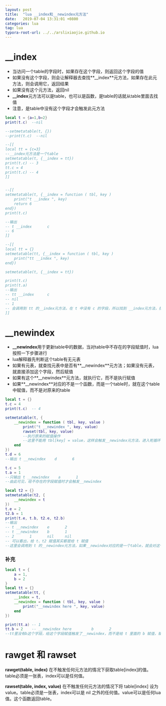 ```yaml
---
layout: post
title:  "lua __index和__newindex元方法"
date:   2019-07-04 13:31:01 +0800
categories: lua
tag: lua
typora-root-url: ../../arslixiaojie.github.io
---
```


# __index

- 当访问一个table的字段时，如果存在这个字段，则返回这个字段的值
- 如果没有这个字段，则会让解释器去查找**__index**元方法，如果存在此元方法，则会调用它，返回结果
- 如果没有这个元方法，返回nil
- **__index**元方法可以是table，也可以是函数，是table的话就从table里面去找值
- 注意，是table中没有这个字段才会触发此元方法

```lua
local t = {a=1,b=2}
print(t.c)  --nil

--setmetatable(t, {})
--print(t.c)  --nil

--[[
local tt = {c=3}
--__index元方法是一个table
setmetatable(t, {__index = tt})
print(t.c) -- 3
tt.c = 4
print(t.c) -- 4
]]


--[[
setmetatable(t, {__index = function ( tbl, key )
	print("t __index ", key)
	return 6
end})
print(t.c)

--输出
-- t __index       c
-- 6
]]

--[[
local tt = {}
setmetatable(tt, {__index = function ( tbl, key )
	print("tt __index ", key)
end})

setmetatable(t, {__index = tt})

print(t.c)
print(t.a)
--输出
-- tt __index      c
-- nil
-- 1
-- 会调用到 tt 的__index元方法，在 t 中没有 c 的字段，所以找到 __index元方法，指向 tt 这个table，就从tt里面去找，tt也没有 c 这个字段，就触发了 __index 元方法
]]


```

# __newindex

- **__newindex**用于更新table中的数据，当对table中不存在的字段赋值时，lua按照一下步骤进行
- lua解释器先判断这个table有无元表
- 如果有元表，就查找元表中是否有**__newindex**元方法；如果没有元表，就直接添加这个字段，然后赋值
- 如果有这个**__newindex**元方法，就执行它，而不是执行赋值
- 如果**__newindex**对应的不是一个函数，而是一个table时，就在这个table中赋值，而不是对原来的table

```lua
local t = {}
t.c = 4
print(t.c)  -- 4

setmetatable(t, {
	__newindex = function ( tbl, key, value )
		print("t __newindex ", key, value)
        rawset(tbl, key, value) 
        --执行原来的赋值操作
        --这里不能用 tbl[key] = value，这样会触发__newindex元方法，进入死循环
	end
})
t.d = 6
--输出 t __newindex    d       6

t.c = 5
t.a = 1
--只输出 t __newindex    a       1
--由此可见，给不存在的字段赋值时才会触发__newindex

local t2 = {}
setmetatable(t2, {
    __newindex = t
})
t.e = 2
t2.b = 1
print(t.e, t.b, t2.e, t2.b)
--输出
-- t __newindex    e       2
-- t __newindex    b       1
-- 2       1       nil     nil
-- 可以看出，给 t、t2 赋值其实都是给 t 赋值
--这里会调用到 t 的__newindex元方法，如果__newindex对应的是一个table，就会对这个table赋值，也就是对 t 赋值，而 t 中没有 b 字段，所以会触发 t 的__newindex

```

### 补充

```lua
local t = {
	a = 1,
	b = 2
}
local tt = {}
setmetatable(tt, {
	__index = t,
	__newindex = function ( tbl, key, value )
		print("__newindex here ", key, value)
	end
})

print(tt.a)	-- 1
tt.b = 2	-- __newindex here         b       2
--tt里没有b这个字段，给这个字段赋值触发了__newindex，而不是给 t 里面的 b 赋值，赋值不会触发__index
```



# rawget 和 rawset

**rawget(table, index)** 在不触发任何元方法的情况下获取table[index]的值。table必须是一张表，index可以是任何值。

**rawset(table, index, value)** 在不触发任何元方法的情况下将 table[index] 设为value。table必须是一张表，index可以是 nil 之外的任何值。value可以是任何lua值。这个函数返回table。